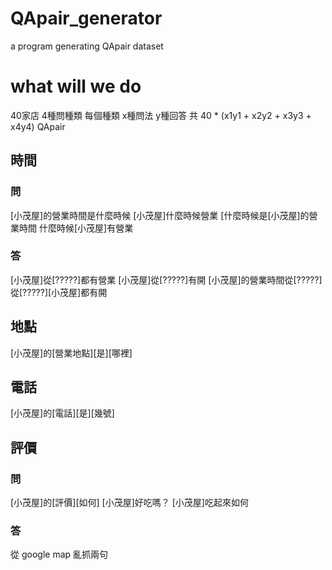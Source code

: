 # QApair_generator
a program generating QApair dataset


# what will we do 


40家店 4種問種類 每個種類 x種問法 y種回答
共 40 * (x1y1 + x2y2 + x3y3 + x4y4) QApair

## 時間
### 問
[小茂屋]的營業時間是什麼時候
[小茂屋]什麼時候營業
[什麼時候是[小茂屋]的營業時間
什麼時候[小茂屋]有營業

### 答
[小茂屋]從[?????]都有營業
[小茂屋]從[?????]有開
[小茂屋]的營業時間從[?????]
從[?????][小茂屋]都有開

## 地點
[小茂屋]的[營業地點][是][哪裡]

## 電話
[小茂屋]的[電話][是][幾號]

## 評價
### 問
[小茂屋]的[評價][如何]
[小茂屋]好吃嗎？
[小茂屋]吃起來如何
### 答
從 google map 亂抓兩句
